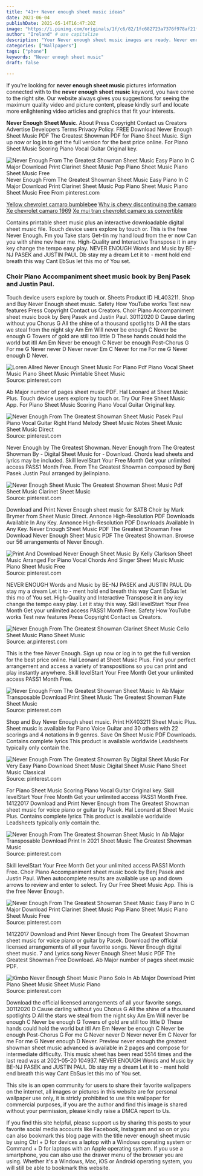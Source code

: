 ```yaml
---
title: "41++ Never enough sheet music ideas"
date: 2021-06-04
publishDate: 2021-05-14T16:47:20Z
image: "https://i.pinimg.com/originals/1f/c6/82/1fc682723a7376f978af21f3e4336762.gif"
author: "Ireland" # use capitalize
description: "Your Never enough sheet music images are ready. Never enough sheet music are a topic that is being searched for and liked by netizens today. You can Get the Never enough sheet music files here. Find and Download all free photos and vectors."
categories: ["Wallpapers"]
tags: ["phone"]
keywords: "Never enough sheet music"
draft: false

---
```


If you're looking for **never enough sheet music** pictures information connected with to the **never enough sheet music** keyword, you have come to the right  site.  Our website always  gives you  suggestions  for seeing  the maximum  quality video and picture  content, please kindly surf and locate more enlightening video articles and graphics  that fit your interests.

**Never Enough Sheet Music**. About Press Copyright Contact us Creators Advertise Developers Terms Privacy Policy. FREE Download Never Enough Sheet Music PDF The Greatest Showman PDF for Piano Sheet Music. Sign up now or log in to get the full version for the best price online. For Piano Sheet Music Scoring Piano Vocal Guitar Original key.

![Never Enough From The Greatest Showman Sheet Music Easy Piano In C Major Download Print Clarinet Sheet Music Pop Piano Sheet Music Piano Sheet Music Free](https://i.pinimg.com/originals/15/d0/f3/15d0f311152ae35da181f1d9084aa567.gif "Never Enough From The Greatest Showman Sheet Music Easy Piano In C Major Download Print Clarinet Sheet Music Pop Piano Sheet Music Piano Sheet Music Free")
Never Enough From The Greatest Showman Sheet Music Easy Piano In C Major Download Print Clarinet Sheet Music Pop Piano Sheet Music Piano Sheet Music Free From pinterest.com

[Yellow chevrolet camaro bumblebee](/yellow-chevrolet-camaro-bumblebee/)
[Why is chevy discontinuing the camaro](/why-is-chevy-discontinuing-the-camaro/)
[Xe chevrolet camaro 1969](/xe-chevrolet-camaro-1969/)
[Xe mui tran chevrolet camaro ss convertible](/xe-mui-tran-chevrolet-camaro-ss-convertible/)

Contains printable sheet music plus an interactive downloadable digital sheet music file. Touch device users explore by touch or. This is the free Never Enough. Fm you Take stars Get-tin my hand loud from the er now Can you with shine nev hear me. High-Quality and Interactive Transpose it in any key change the tempo easy play. NEVER ENOUGH Words and Music by BE-NJ PASEK and JUSTIN PAUL Db stay my a dream Let it to - ment hold end breath this way Cant EbSus let this mo of You set.

### Choir Piano Accompaniment sheet music book by Benj Pasek and Justin Paul.

Touch device users explore by touch or. Sheets Product ID HL403211. Shop and Buy Never Enough sheet music. Safety How YouTube works Test new features Press Copyright Contact us Creators. Choir Piano Accompaniment sheet music book by Benj Pasek and Justin Paul. 30112020 D Cause darling without you Chorus G All the shine of a thousand spotlights D All the stars we steal from the night sky Am Em Will never be enough C Never be enough G Towers of gold are still too little D These hands could hold the world but itll Am Em Never be enough C Never be enough Post-Chorus G For me G Never never D Never never Em C Never for me For me G Never enough D Never.


![Loren Allred Never Enough Sheet Music For Piano Pdf Piano Vocal Sheet Music Piano Sheet Music Printable Sheet Music](https://i.pinimg.com/originals/e6/b3/32/e6b3323af1d389f54e3f4a58e805a0c6.png "Loren Allred Never Enough Sheet Music For Piano Pdf Piano Vocal Sheet Music Piano Sheet Music Printable Sheet Music")
Source: pinterest.com

Ab Major number of pages sheet music PDF. Hal Leonard at Sheet Music Plus. Touch device users explore by touch or. Try Our Free Sheet Music App. For Piano Sheet Music Scoring Piano Vocal Guitar Original key.

![Never Enough From The Greatest Showman Sheet Music Pasek Paul Piano Vocal Guitar Right Hand Melody Sheet Music Notes Sheet Music Sheet Music Direct](https://i.pinimg.com/originals/29/2b/ae/292bae5adad3aaf71d124de2b3110a4e.png "Never Enough From The Greatest Showman Sheet Music Pasek Paul Piano Vocal Guitar Right Hand Melody Sheet Music Notes Sheet Music Sheet Music Direct")
Source: pinterest.com

Never Enough by The Greatest Showman. Never Enough from The Greatest Showman By - Digital Sheet Music for - Download. Chords lead sheets and lyrics may be included. Skill levelStart Your Free Month Get your unlimited access PASS1 Month Free. From The Greatest Showman composed by Benj Pasek Justin Paul arranged by jielinpiano.

![Never Enough Sheet Music The Greatest Showman Sheet Music Pdf Sheet Music Clarinet Sheet Music](https://i.pinimg.com/originals/2d/8c/4b/2d8c4b25ae6cabe6f5c141c44950ea98.jpg "Never Enough Sheet Music The Greatest Showman Sheet Music Pdf Sheet Music Clarinet Sheet Music")
Source: pinterest.com

Download and Print Never Enough sheet music for SATB Choir by Mark Brymer from Sheet Music Direct. Annonce High-Resolution PDF Downloads Available In Any Key. Annonce High-Resolution PDF Downloads Available In Any Key. Never Enough Sheet Music PDF The Greatest Showman Free Download Never Enough Sheet Music PDF The Greatest Showman. Browse our 56 arrangements of Never Enough.

![Print And Download Never Enough Sheet Music By Kelly Clarkson Sheet Music Arranged For Piano Vocal Chords And Singer Sheet Music Music Piano Sheet Music Free](https://i.pinimg.com/originals/e7/95/40/e795408af42ba03366f9f267c206879d.gif "Print And Download Never Enough Sheet Music By Kelly Clarkson Sheet Music Arranged For Piano Vocal Chords And Singer Sheet Music Music Piano Sheet Music Free")
Source: pinterest.com

NEVER ENOUGH Words and Music by BE-NJ PASEK and JUSTIN PAUL Db stay my a dream Let it to - ment hold end breath this way Cant EbSus let this mo of You set. High-Quality and Interactive Transpose it in any key change the tempo easy play. Let it stay this way. Skill levelStart Your Free Month Get your unlimited access PASS1 Month Free. Safety How YouTube works Test new features Press Copyright Contact us Creators.

![Never Enough From The Greatest Showman Clarinet Sheet Music Cello Sheet Music Piano Sheet Music](https://i.pinimg.com/originals/d8/82/98/d88298e6d64eba919fde32920c383e6a.png "Never Enough From The Greatest Showman Clarinet Sheet Music Cello Sheet Music Piano Sheet Music")
Source: ar.pinterest.com

This is the free Never Enough. Sign up now or log in to get the full version for the best price online. Hal Leonard at Sheet Music Plus. Find your perfect arrangement and access a variety of transpositions so you can print and play instantly anywhere. Skill levelStart Your Free Month Get your unlimited access PASS1 Month Free.

![Never Enough From The Greatest Showman Sheet Music In Ab Major Transposable Download Print Sheet Music The Greatest Showman Flute Sheet Music](https://i.pinimg.com/originals/26/6b/ce/266bceb0fc5d348bec2a66d4028cdf88.gif "Never Enough From The Greatest Showman Sheet Music In Ab Major Transposable Download Print Sheet Music The Greatest Showman Flute Sheet Music")
Source: pinterest.com

Shop and Buy Never Enough sheet music. Print HX403211 Sheet Music Plus. Sheet music is available for Piano Voice Guitar and 30 others with 22 scorings and 4 notations in 9 genres. Save On Sheet Music PDF Downloads. Contains complete lyrics This product is available worldwide Leadsheets typically only contain the.

![Never Enough From The Greatest Showman By Digital Sheet Music For Very Easy Piano Download Sheet Music Digital Sheet Music Piano Sheet Music Classical](https://i.pinimg.com/originals/c4/bd/8b/c4bd8b94981dfdd743f81dabb9bef51d.png "Never Enough From The Greatest Showman By Digital Sheet Music For Very Easy Piano Download Sheet Music Digital Sheet Music Piano Sheet Music Classical")
Source: pinterest.com

For Piano Sheet Music Scoring Piano Vocal Guitar Original key. Skill levelStart Your Free Month Get your unlimited access PASS1 Month Free. 14122017 Download and Print Never Enough from The Greatest Showman sheet music for voice piano or guitar by Pasek. Hal Leonard at Sheet Music Plus. Contains complete lyrics This product is available worldwide Leadsheets typically only contain the.

![Never Enough From The Greatest Showman Sheet Music In Ab Major Transposable Download Print In 2021 Sheet Music The Greatest Showman Music](https://i.pinimg.com/originals/0b/4a/d3/0b4ad3fae063b740e6a3e177a9b22a03.gif "Never Enough From The Greatest Showman Sheet Music In Ab Major Transposable Download Print In 2021 Sheet Music The Greatest Showman Music")
Source: pinterest.com

Skill levelStart Your Free Month Get your unlimited access PASS1 Month Free. Choir Piano Accompaniment sheet music book by Benj Pasek and Justin Paul. When autocomplete results are available use up and down arrows to review and enter to select. Try Our Free Sheet Music App. This is the free Never Enough.

![Never Enough From The Greatest Showman Sheet Music Easy Piano In C Major Download Print Clarinet Sheet Music Pop Piano Sheet Music Piano Sheet Music Free](https://i.pinimg.com/originals/15/d0/f3/15d0f311152ae35da181f1d9084aa567.gif "Never Enough From The Greatest Showman Sheet Music Easy Piano In C Major Download Print Clarinet Sheet Music Pop Piano Sheet Music Piano Sheet Music Free")
Source: pinterest.com

14122017 Download and Print Never Enough from The Greatest Showman sheet music for voice piano or guitar by Pasek. Download the official licensed arrangements of all your favorite songs. Never Enough digital sheet music. 7 and Lyrics song Never Enough Sheet Music PDF The Greatest Showman Free Download. Ab Major number of pages sheet music PDF.

![Kimbo Never Enough Sheet Music Piano Solo In Ab Major Download Print Piano Sheet Music Sheet Music Piano](https://i.pinimg.com/originals/1f/c6/82/1fc682723a7376f978af21f3e4336762.gif "Kimbo Never Enough Sheet Music Piano Solo In Ab Major Download Print Piano Sheet Music Sheet Music Piano")
Source: pinterest.com

Download the official licensed arrangements of all your favorite songs. 30112020 D Cause darling without you Chorus G All the shine of a thousand spotlights D All the stars we steal from the night sky Am Em Will never be enough C Never be enough G Towers of gold are still too little D These hands could hold the world but itll Am Em Never be enough C Never be enough Post-Chorus G For me G Never never D Never never Em C Never for me For me G Never enough D Never. Preview never enough the greatest showman sheet music advanced is available in 2 pages and compose for intermediate difficulty. This music sheet has been read 5514 times and the last read was at 2021-05-20 104937. NEVER ENOUGH Words and Music by BE-NJ PASEK and JUSTIN PAUL Db stay my a dream Let it to - ment hold end breath this way Cant EbSus let this mo of You set.

This site is an open community for users to share their favorite wallpapers on the internet, all images or pictures in this website are for personal wallpaper use only, it is stricly prohibited to use this wallpaper for commercial purposes, if you are the author and find this image is shared without your permission, please kindly raise a DMCA report to Us.

If you find this site helpful, please support us by sharing this posts to your favorite social media accounts like Facebook, Instagram and so on or you can also bookmark this blog page with the title never enough sheet music by using Ctrl + D for devices a laptop with a Windows operating system or Command + D for laptops with an Apple operating system. If you use a smartphone, you can also use the drawer menu of the browser you are using. Whether it's a Windows, Mac, iOS or Android operating system, you will still be able to bookmark this website.
